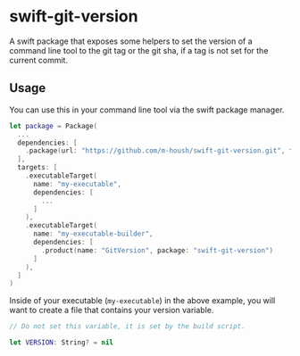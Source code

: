 # swift-git-version

A swift package that exposes some helpers to set the version of a command line tool to the
git tag or the git sha, if a tag is not set for the current commit.

## Usage

You can use this in your command line tool via the swift package manager.

```swift
let package = Package(
  ...
  dependencies: [
    .package(url: "https://github.com/m-housh/swift-git-version.git", from: "0.1.0")
  ],
  targets: [
    .executableTarget(
      name: "my-executable",
      dependencies: [
        ...
      ]
    ),
    .executableTarget(
      name: "my-executable-builder",
      dependencies: [
        .product(name: "GitVersion", package: "swift-git-version")
      ]
    ),
  ]
)
```

Inside of your executable (`my-executable`) in the above example, you will want to create
a file that contains your version variable.

```swift
// Do not set this variable, it is set by the build script.

let VERSION: String? = nil
```

